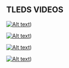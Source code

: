 TLEDS VIDEOS
----------------------

[![Alt text](https://img.youtube.com/vi/DhMPwaKZkHw/0.jpg)](https://www.youtube.com/shorts/DhMPwaKZkHw))

[![Alt text](https://img.youtube.com/vi/7RAbfW0poWA/0.jpg)](https://www.youtube.com/shorts/7RAbfW0poWA))

[![Alt text](https://img.youtube.com/vi/2MoyI7o8mbQ/0.jpg)](https://www.youtube.com/shorts/2MoyI7o8mbQ)) 

[![Alt text](https://img.youtube.com/vi/lFHvyG3DQcs/0.jpg)](https://www.youtube.com/shorts/lFHvyG3DQcs)) 









